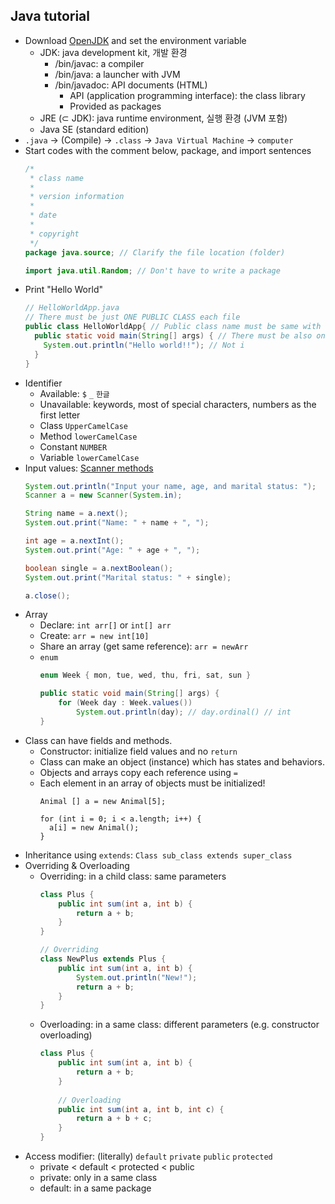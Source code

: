 ## Java tutorial

- Download [OpenJDK](https://jdk.java.net/15/) and set the environment variable
  - JDK: java development kit, 개발 환경
    - /bin/javac: a compiler
    - /bin/java: a launcher with JVM
    - /bin/javadoc: API documents (HTML)
      - API (application programming interface): the class library
      - Provided as packages
  - JRE (⊂ JDK): java runtime environment, 실행 환경 (JVM 포함)
  - Java SE (standard edition)
- `.java` → (Compile) → `.class` → `Java Virtual Machine` → `computer`
- Start codes with the comment below, package, and import sentences
  ```java
  /*
   * class name
   *
   * version information
   *
   * date
   *
   * copyright
   */
  package java.source; // Clarify the file location (folder)
  
  import java.util.Random; // Don't have to write a package
  ```
- Print "Hello World"
  ```java
  // HelloWorldApp.java
  // There must be just ONE PUBLIC CLASS each file
  public class HelloWorldApp{ // Public class name must be same with the file name
    public static void main(String[] args) { // There must be also one main method each file
      System.out.println("Hello world!!"); // Not i
    }
  }
  ```
- Identifier
  - Available: `$` `_` `한글`
  - Unavailable: keywords, most of special characters, numbers as the first letter
  - Class `UpperCamelCase`
  - Method `lowerCamelCase`
  - Constant `NUMBER`
  - Variable `lowerCamelCase`
- Input values: [Scanner methods](https://www.javatpoint.com/Scanner-class)
  ```java
  System.out.println("Input your name, age, and marital status: ");
  Scanner a = new Scanner(System.in);

  String name = a.next();
  System.out.print("Name: " + name + ", ");

  int age = a.nextInt();
  System.out.print("Age: " + age + ", ");

  boolean single = a.nextBoolean();
  System.out.print("Marital status: " + single);

  a.close();
  ```
- Array
  - Declare: `int arr[]` or `int[] arr`
  - Create: `arr = new int[10]`
  - Share an array (get same reference): `arr = newArr`
  - `enum`
    ```java
    enum Week { mon, tue, wed, thu, fri, sat, sun }
    
    public static void main(String[] args) {
        for (Week day : Week.values())
            System.out.println(day); // day.ordinal() // int
    }
    ```
- Class can have fields and methods.
  - Constructor: initialize field values and no `return`
  - Class can make an object (instance) which has states and behaviors.
  - Objects and arrays copy each reference using `=`
  - Each element in an array of objects must be initialized!
    ```
    Animal [] a = new Animal[5];
    
    for (int i = 0; i < a.length; i++) {
      a[i] = new Animal();
    }
    ```
- Inheritance using `extends`: `Class sub_class extends super_class`
- Overriding & Overloading
  - Overriding: in a child class: same parameters
    ```java
    class Plus {
        public int sum(int a, int b) {
            return a + b;
        }
    }
    
    // Overriding
    class NewPlus extends Plus {
        public int sum(int a, int b) {
            System.out.println("New!");
            return a + b;
        }
    }
    ```
  - Overloading: in a same class: different parameters (e.g. constructor overloading)
    ```java
    class Plus {
        public int sum(int a, int b) {
            return a + b;
        }
        
        // Overloading
        public int sum(int a, int b, int c) {
            return a + b + c;
        }
    }
    ```
- Access modifier: (literally) `default` `private` `public` `protected`
  - private < default < protected < public
  - private: only in a same class
  - default: in a same package






